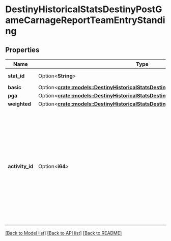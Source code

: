 # DestinyHistoricalStatsDestinyPostGameCarnageReportTeamEntryStanding

## Properties

Name | Type | Description | Notes
------------ | ------------- | ------------- | -------------
**stat_id** | Option<**String**> | Unique ID for this stat | [optional]
**basic** | Option<[**crate::models::DestinyHistoricalStatsDestinyHistoricalStatsValueBasic**](Destiny_HistoricalStats_DestinyHistoricalStatsValue_basic.md)> |  | [optional]
**pga** | Option<[**crate::models::DestinyHistoricalStatsDestinyHistoricalStatsValuePga**](Destiny_HistoricalStats_DestinyHistoricalStatsValue_pga.md)> |  | [optional]
**weighted** | Option<[**crate::models::DestinyHistoricalStatsDestinyHistoricalStatsValueWeighted**](Destiny_HistoricalStats_DestinyHistoricalStatsValue_weighted.md)> |  | [optional]
**activity_id** | Option<**i64**> | When a stat represents the best, most, longest, fastest or some other personal best, the actual activity ID where that personal best was established is available on this property. | [optional]

[[Back to Model list]](../README.md#documentation-for-models) [[Back to API list]](../README.md#documentation-for-api-endpoints) [[Back to README]](../README.md)


